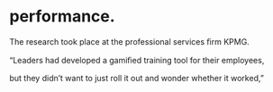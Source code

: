 # performance.

The research took place at the professional services ﬁrm KPMG.

“Leaders had developed a gamiﬁed training tool for their employees,

but they didn’t want to just roll it out and wonder whether it worked,”